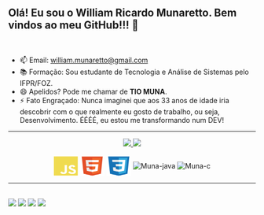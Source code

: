 ## Olá! Eu sou o William Ricardo Munaretto. Bem vindos ao meu GitHub!!! 👋

<br />

- 📫 Email: william.munaretto@gmail.com
- :books: Formação:  Sou estudante de Tecnologia e Análise de Sistemas pelo IFPR/FOZ.
- 😄 Apelidos? Pode me chamar de **TIO MUNA**.
- ⚡ Fato Engraçado: Nunca imaginei que aos 33 anos de idade iria descobrir com o que realmente eu gosto de trabalho, ou seja, Desenvolvimento. ÉÉÉÉ, eu estou me transformando num DEV! 

---

<div align="center">
  <a href="https://github.com/William-Munaretto">
  <img height="170px" src="https://github-readme-stats.vercel.app/api?username=William-Munaretto&show_icons=true&theme=dark&include_all_commits=true&count_private=true"/>
  <img height="170px" src="https://github-readme-stats.vercel.app/api/top-langs/?username=William-Munaretto&layout=compact&langs_count=7&theme=dark"/></a>
</div>
<div style="display: inline_block; text-align: center"><br>
  <img align="center" alt="Muna-js" height="40" width="50" src="https://raw.githubusercontent.com/devicons/devicon/master/icons/javascript/javascript-plain.svg">
  <img align="center" alt="Muna-html" height="40" width="50" src="https://raw.githubusercontent.com/devicons/devicon/master/icons/html5/html5-original.svg">
  <img align="center" alt="Muna-css" height="40" width="50" src="https://raw.githubusercontent.com/devicons/devicon/master/icons/css3/css3-original.svg">
  <img align="center" alt="Muna-java" height="40" width="50" src="https://cdn.jsdelivr.net/gh/devicons/devicon/icons/java/java-original-wordmark.svg">
  <img align="center" alt="Muna-c" height="40" width="50" src="https://cdn.jsdelivr.net/gh/devicons/devicon/icons/c/c-original.svg">
</div>

---

<br />
<div> 
  <a href="https://www.instagram.com/william_munaretto/" target="_blank"><img src="https://img.shields.io/badge/-Instagram-%23E4405F?style=for-the-badge&logo=instagram&logoColor=white" target="_blank"></a> 
  <a href = "mailto:william.munaretto@gmail.com"><img src="https://img.shields.io/badge/-Gmail-%23333?style=for-the-badge&logo=gmail&logoColor=white" target="_blank"></a>
  <a href="https://www.linkedin.com/in/william-ricardo-munaretto" target="_blank"><img src="https://img.shields.io/badge/-LinkedIn-%230077B5?style=for-the-badge&logo=linkedin&logoColor=white" target="_blank"></a> 
  <a href="https://www.facebook.com/williamricardo.munaretto" target="_blank"><img src="https://img.shields.io/badge/Facebook-1877F2?style=for-the-badge&logo=facebook&logoColor=white" target="_blank"></a> 
</div>
  

